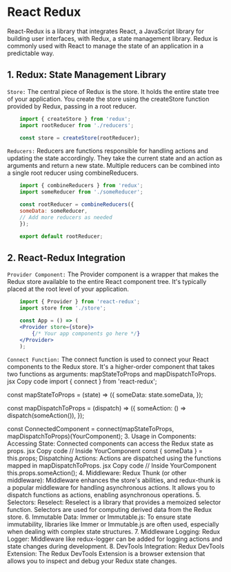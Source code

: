# React Redux

React-Redux is a library that integrates React, a JavaScript library for building user interfaces, with Redux, a state management library. Redux is commonly used with React to manage the state of an application in a predictable way.

## 1. Redux: State Management Library

`Store:`
The central piece of Redux is the store. It holds the entire state tree of your application.
You create the store using the createStore function provided by Redux, passing in a root reducer.

```jsx
    import { createStore } from 'redux';
    import rootReducer from './reducers';

    const store = createStore(rootReducer);
```

`Reducers:`
Reducers are functions responsible for handling actions and updating the state accordingly.
They take the current state and an action as arguments and return a new state.
Multiple reducers can be combined into a single root reducer using combineReducers.

```jsx
    import { combineReducers } from 'redux';
    import someReducer from './someReducer';

    const rootReducer = combineReducers({
    someData: someReducer,
    // Add more reducers as needed
    });

    export default rootReducer;
```

## 2. React-Redux Integration

`Provider Component:`
The Provider component is a wrapper that makes the Redux store available to the entire React component tree.
It's typically placed at the root level of your application.

```jsx
    import { Provider } from 'react-redux';
    import store from './store';

    const App = () => (
    <Provider store={store}>
        {/* Your app components go here */}
    </Provider>
    );
```

`Connect Function:`
The connect function is used to connect your React components to the Redux store.
It's a higher-order component that takes two functions as arguments: mapStateToProps and mapDispatchToProps.
jsx
Copy code
import { connect } from 'react-redux';

const mapStateToProps = (state) => ({
  someData: state.someData,
});

const mapDispatchToProps = (dispatch) => ({
  someAction: () => dispatch(someAction()),
});

const ConnectedComponent = connect(mapStateToProps, mapDispatchToProps)(YourComponent);
3. Usage in Components:
Accessing State:
Connected components can access the Redux state as props.
jsx
Copy code
// Inside YourComponent
const { someData } = this.props;
Dispatching Actions:
Actions are dispatched using the functions mapped in mapDispatchToProps.
jsx
Copy code
// Inside YourComponent
this.props.someAction();
4. Middleware:
Redux Thunk (or other middleware):
Middleware enhances the store's abilities, and redux-thunk is a popular middleware for handling asynchronous actions.
It allows you to dispatch functions as actions, enabling asynchronous operations.
5. Selectors:
Reselect:
Reselect is a library that provides a memoized selector function. Selectors are used for computing derived data from the Redux store.
6. Immutable Data:
Immer or Immutable.js:
To ensure state immutability, libraries like Immer or Immutable.js are often used, especially when dealing with complex state structures.
7. Middleware Logging:
Redux Logger:
Middleware like redux-logger can be added for logging actions and state changes during development.
8. DevTools Integration:
Redux DevTools Extension:
The Redux DevTools Extension is a browser extension that allows you to inspect and debug your Redux state changes.
